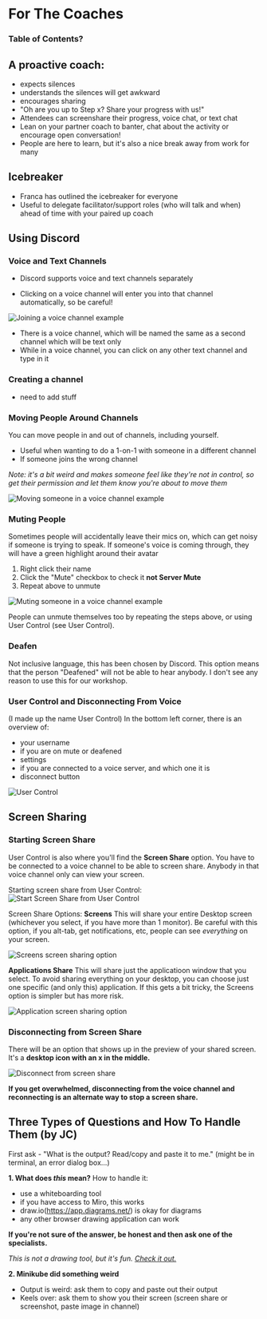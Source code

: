 # For The Coaches

### Table of Contents?

## A proactive coach:
- expects silences
- understands the silences will get awkward
- encourages sharing
- "Oh are you up to Step x? Share your progress with us!"
- Attendees can screenshare their progress, voice chat, or text chat
- Lean on your partner coach to banter, chat about the activity or encourage open conversation!
- People are here to learn, but it's also a nice break away from work for many

## Icebreaker
- Franca has outlined the icebreaker for everyone
- Useful to delegate facilitator/support roles (who will talk and when) ahead of time with your paired up coach

## Using Discord

### Voice and Text Channels
- Discord supports voice and text channels separately

- Clicking on a voice channel will enter you into that channel automatically, so be careful!

![Joining a voice channel example](https://github.com/nekosoft/just-discord-things/blob/instructions/discord_gifs/channel_categories.gif)

- There is a voice channel, which will be named the same as a second channel which will be text only
- While in a voice channel, you can click on any other text channel and type in it

### Creating a channel
- need to add stuff

### Moving People Around Channels
You can move people in and out of channels, including yourself.
- Useful when wanting to do a 1-on-1 with someone in a different channel
- If someone joins the wrong channel

*Note: it's a bit weird and makes someone feel like they're not in control, so get their permission and let them know you're about to move them*

![Moving someone in a voice channel example](https://github.com/nekosoft/just-discord-things/blob/instructions/discord_gifs/move_someone.gif)

### Muting People
Sometimes people will accidentally leave their mics on, which can get noisy if someone is trying to speak. If someone's voice is coming through, they will have a green highlight around their avatar

1. Right click their name
2. Click the "Mute" checkbox to check it __not Server Mute__
3. Repeat above to unmute

![Muting someone in a voice channel example](https://github.com/nekosoft/just-discord-things/blob/instructions/discord_gifs/mute_someone.gif)

People can unmute themselves too by repeating the steps above, or using User Control (see User Control).

### Deafen
Not inclusive language, this has been chosen by Discord.
This option means that the person "Deafened" will not be able to hear anybody. I don't see any reason to use this for our workshop.

### User Control and Disconnecting From Voice
(I made up the name User Control)
In the bottom left corner, there is an overview of:
- your username
- if you are on mute or deafened
- settings
- if you are connected to a voice server, and which one it is
- disconnect button

![User Control](https://github.com/nekosoft/just-discord-things/blob/instructions/discord_gifs/user_control.gif)

## Screen Sharing

### Starting Screen Share
User Control is also where you'll find the __Screen Share__ option. You have to be connected to a voice channel to be able to screen share. Anybody in that voice channel only can view your screen.

Starting screen share from User Control:
![Start Screen Share from User Control](https://github.com/nekosoft/just-discord-things/blob/instructions/discord_gifs/user_control_start_screen_share_options.gif)

Screen Share Options:
__Screens__
This will share your entire Desktop screen (whichever you select, if you have more than 1 monitor). 
Be careful with this option, if you alt-tab, get notifications, etc, people can see *everything* on your screen.

![Screens screen sharing option](https://github.com/nekosoft/just-discord-things/blob/instructions/discord_gifs/screen_option_scrub.png)

__Applications Share__
This will share just the applicatioon window that you select. To avoid sharing everything on your desktop, you can choose just one specific (and only this) application. If this gets a bit tricky, the Screens option is simpler but has more risk. 

![Application screen sharing option](https://github.com/nekosoft/just-discord-things/blob/instructions/discord_gifs/_scrub.png)

### Disconnecting from Screen Share
There will be an option that shows up in the preview of your shared screen. It's a __desktop icon with an x in the middle.__ 

![Disconnect from screen share](https://github.com/nekosoft/just-discord-things/blob/instructions/discord_gifs/stop_streaming.png)

__If you get overwhelmed, disconnecting from the voice channel and reconnecting is an alternate way to stop a screen share.__


## Three Types of Questions and How To Handle Them (by JC)

First ask - "What is the output? Read/copy and paste it to me." (might be in terminal, an error dialog box...)

__1. What does *this* mean?__
How to handle it:
- use a whiteboarding tool
- if you have access to Miro, this works
- draw.io(https://app.diagrams.net/) is okay for diagrams
- any other browser drawing application can work

__If you're not sure of the answer, be honest and then ask one of the specialists.__

*This is not a drawing tool, but it's fun. [Check it out.](https://quickdraw.withgoogle.com/)*


__2. Minikube did something weird__
- Output is weird: ask them to copy and paste out their output
- Keels over: ask them to show you their screen (screen share or screenshot, paste image in channel)
